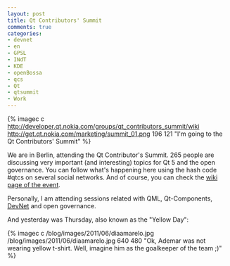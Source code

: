```yaml
---
layout: post
title: Qt Contributors' Summit
comments: true
categories:
- devnet
- en
- GPSL
- INdT
- KDE
- openBossa
- qcs
- Qt
- qtsummit
- Work
---
```

{% imagec c http://developer.qt.nokia.com/groups/qt_contributors_summit/wiki http://get.qt.nokia.com/marketing/summit_01.png 196 121 "I'm going to the Qt Contributors' Summit" %}

We are in Berlin, attending the Qt Contributor's Summit. 265 people are discussing very important (and interesting) topics for Qt 5 and the open governance. You can follow what's happening here using the hash code #qtcs on several social networks. And of course, you can check the [wiki page of the event](http://developer.qt.nokia.com/groups/qt_contributors_summit/wiki).

Personally, I am attending sessions related with QML, Qt-Components, [DevNet](http://developer.qt.nokia.com) and open governance.

And yesterday was Thursday, also known as the "Yellow Day":

{% imagec c /blog/images/2011/06/diaamarelo.jpg /blog/images/2011/06/diaamarelo.jpg 640 480 "Ok, Ademar was not wearing yellow t-shirt. Well, imagine him as the goalkeeper of the team ;)" %}
